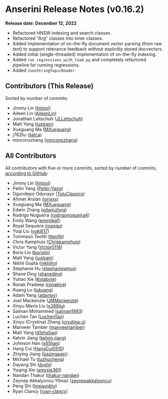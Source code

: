 # Anserini Release Notes (v0.16.2)

**Release date: December 12, 2022**

+ Refactored HNSW indexing and search classes.
+ Refactored "Arg" classes into inner classes.
+ Added implementation of on-the-fly document vector parsing (from raw text) to support relevance feedback without explicitly stored docvectors.
+ Added initial (single-threaded) implementation of on-the-fly indexing.
+ Added `run_regressions_with_load.py` and completely refactored pipeline for running regressions.
+ Added `JsonStringTopicReader`.

## Contributors (This Release)

Sorted by number of commits:

+ Jimmy Lin ([lintool](https://github.com/lintool))
+ Aileen Lin ([AileenLin](https://github.com/AileenLin))
+ Jonathan Leitschuh ([JLLeitschuh](https://github.com/JLLeitschuh))
+ Matt Yang ([justram](https://github.com/justram))
+ Xueguang Ma ([MXueguang](https://github.com/MXueguang))
+ j762liu ([ljatca](https://github.com/ljatca))
+ minconszhang ([minconszhang](https://github.com/minconszhang))

## All Contributors

All contributors with five or more commits, sorted by number of commits, [according to GitHub](https://github.com/castorini/Anserini/graphs/contributors):

+ Jimmy Lin ([lintool](https://github.com/lintool))
+ Peilin Yang ([Peilin-Yang](https://github.com/Peilin-Yang))
+ Ogundepo Odunayo ([ToluClassics](https://github.com/ToluClassics))
+ Ahmet Arslan ([iorixxx](https://github.com/iorixxx))
+ Xueguang Ma ([MXueguang](https://github.com/MXueguang))
+ Edwin Zhang ([edwinzhng](https://github.com/edwinzhng))
+ Rodrigo Nogueira ([rodrigonogueira4](https://github.com/rodrigonogueira4))
+ Emily Wang ([emmileaf](https://github.com/emmileaf))
+ Royal Sequiera ([rosequ](https://github.com/rosequ))
+ Yuqi Liu ([yuki617](https://github.com/yuki617))
+ Tommaso Teofili ([tteofili](https://github.com/tteofili))
+ Chris Kamphuis ([Chriskamphuis](https://github.com/Chriskamphuis))
+ Victor Yang ([Victor0118](https://github.com/Victor0118))
+ Boris Lin ([borislin](https://github.com/borislin))
+ Matt Yang ([justram](https://github.com/justram))
+ Nikhil Gupta ([nikhilro](https://github.com/nikhilro))
+ Stephanie Hu ([stephaniewhoo](https://github.com/stephaniewhoo))
+ Shane Ding ([shaneding](https://github.com/shaneding))
+ Yuhao Xie ([Kytabyte](https://github.com/Kytabyte))
+ Ronak Pradeep ([ronakice](https://github.com/ronakice))
+ Kuang Lu ([lukuang](https://github.com/lukuang))
+ Adam Yang ([adamyy](https://github.com/adamyy))
+ Joel Mackenzie ([JMMackenzie](https://github.com/JMMackenzie))
+ Xinyu Mavis Liu ([x389liu](https://github.com/x389liu))
+ Salman Mohammed ([salman1993](https://github.com/salman1993))
+ Luchen Tan ([LuchenTan](https://github.com/LuchenTan))
+ Xinyu (Crystina) Zhang ([crystina-z](https://github.com/crystina-z))
+ Manveer Tamber ([manveertamber](https://github.com/manveertamber))
+ Matt Yang ([d1shs0ap](https://github.com/d1shs0ap))
+ Kelvin Jiang ([kelvin-jiang](https://github.com/kelvin-jiang))
+ Johnson Han ([x65han](https://github.com/x65han))
+ Hang Cui ([HangCui0510](https://github.com/HangCui0510))
+ Zhiying Jiang ([bazingagin](https://github.com/bazingagin))
+ Michael Tu ([tuzhucheng](https://github.com/tuzhucheng))
+ Dayang Shi ([dyshi](https://github.com/dyshi))
+ Yuqing Xie ([amyxie361](https://github.com/amyxie361))
+ Nandan Thakur ([thakur-nandan](https://github.com/thakur-nandan))
+ Zeynep Akkalyoncu Yilmaz ([zeynepakkalyoncu](https://github.com/zeynepakkalyoncu))
+ Peng Shi ([Impavidity](https://github.com/Impavidity))
+ Ryan Clancy ([ryan-clancy](https://github.com/ryan-clancy))

